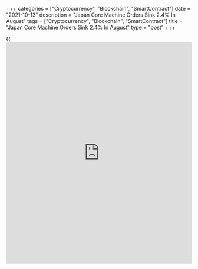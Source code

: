 +++
categories = ["Cryptocurrency", "Blockchain", "SmartContract"]
date = "2021-10-13"
description = "Japan Core Machine Orders Sink 2.4% In August"
tags = ["Cryptocurrency", "Blockchain", "SmartContract"]
title = "Japan Core Machine Orders Sink 2.4% In August"
type = "post"
+++

{{<iframe id="large-banner" src="https://www.bounty.group/#slide=5.0" width="100%" height="600" scrolling="no" style="border: 0px solid rgb(216, 221, 230); border-radius: 3px;">}}

The value of core machine orders in Japan was down a seasonally adjusted
2.4 percent on month in August, the Cabinet Office said on Wednesday -
coming in at 839.3 billion yen.

That missed expectations for an increase of 1.7 percent following the
0.9 percent gain in July.

On a yearly basis, core machine orders jumped 17.0 percent - exceeding
forecasts for a gain of 14.7 percent following the 11.1 percent increase
in the previous month.

For the third quarter of 2021, core machine orders are forecast to climb
11.0 percent on quarter and 24.4 percent on year.

The total value of machinery orders received by 280 manufacturers
operating in Japan fell 7.8 percent on month and spiked 25.2 percent on
year in August.

For comments and feedback [contact](https://www.playgroundfx.com/contact/): editorial@rtt[news](https://www.letsplayfx.com/blog/forex-news-website/).com

[Economic News][1]

 **What parts of the world are seeing the best (and worst) economic
performances lately? Click[here][2] to check out our [Econ Scorecard][2]
and find out! See up-to-the-moment [ranking](https://www.playgroundfx.com/blog/crypto-exchange-ranking/)s for the best and worst
performers in [GDP][3], [unemployment rate][4], [inflation][2] and much
more.**

   1. www.rtt[news](https://www.letsplayfx.com/blog/forex-news-website/).com/Content/EconomicNews.aspx
   2. www.rtt[news](https://www.letsplayfx.com/blog/forex-news-website/).com/economic-scorecard/world-rank/CPI/highest-performance.aspx
   3. www.rtt[news](https://www.letsplayfx.com/blog/forex-news-website/).com/economic-scorecard/world-rank/GDP/highest-performance.aspx
   4. www.rtt[news](https://www.letsplayfx.com/blog/forex-news-website/).com/economic-scorecard/world-rank/unemployment-rate/lowest-performance.aspx